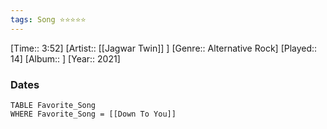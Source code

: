 ```yaml
---
tags: Song ⭐⭐⭐⭐⭐ 
---
```

[Time:: 3:52]
[Artist:: [[Jagwar Twin]] ]
[Genre:: Alternative Rock]
[Played:: 14]
[Album:: ]
[Year:: 2021]
### Dates
````dataview
TABLE Favorite_Song
WHERE Favorite_Song = [[Down To You]]
````